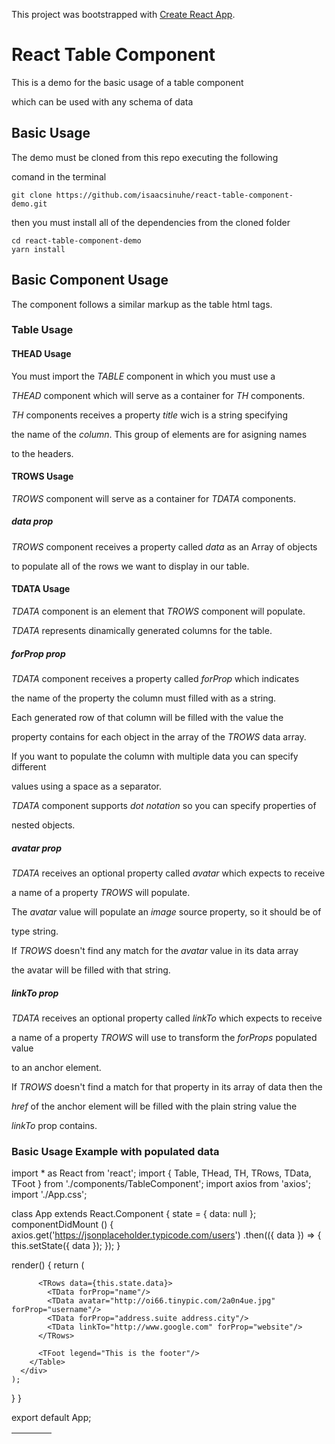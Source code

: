 This project was bootstrapped with [Create React App](https://github.com/facebookincubator/create-react-app).

# React Table Component
This is a demo for the basic usage of a table component

which can be used with any schema of data

## Basic Usage
The demo must be cloned from this repo executing the following 

comand in the terminal

```
git clone https://github.com/isaacsinuhe/react-table-component-demo.git
```

then you must install all of the dependencies from the cloned folder
 ```
 cd react-table-component-demo
 yarn install
 ```

## Basic Component Usage
The component follows a similar markup as the table html tags.

### Table Usage

#### THEAD Usage
You must import the *TABLE* component in which you must use a

*THEAD* component which will serve as a container for *TH* components.

*TH* components receives a property *title* wich is a string specifying

the name of the *column*. This group of elements are for asigning names 

to the headers.

#### TROWS Usage
*TROWS* component will serve as a container for *TDATA* components.

##### data prop
*TROWS* component receives a property called *data* as an Array of objects 

to populate all of the rows we want to display in our table.

#### TDATA Usage
*TDATA* component is an element that *TROWS* component will populate.

*TDATA* represents dinamically generated columns for the table.

##### forProp prop
*TDATA* component receives a property called *forProp* which indicates

the name of the property the column must filled with as a string.

Each generated row of that column will be filled with the value the

property contains for each object in the array of the *TROWS* data array.

If you want to populate the column with multiple data you can specify different

values using a space as a separator.

*TDATA* component supports *dot notation* so you can specify properties of

nested objects.

##### avatar prop
*TDATA* receives an optional property called *avatar* which expects to receive

a name of a property *TROWS* will populate.

The *avatar* value will populate an *image* source property, so it should be of

type string.

If *TROWS* doesn't find any match for the *avatar* value in its data array

the avatar will be filled with that string.

##### linkTo prop
*TDATA* receives an optional property called *linkTo* which expects to receive

a name of a property *TROWS* will use to transform the *forProps* populated value

to an anchor element.

If *TROWS* doesn't find a match for that property in its array of data then the 

*href* of the anchor element will be filled with the plain string value the

*linkTo* prop contains.

### Basic Usage Example with populated data
import * as React from 'react';
import { Table, THead, TH, TRows, TData, TFoot } from './components/TableComponent';
import axios from 'axios';
import './App.css';

class App extends React.Component {
  state = { data: null };
  componentDidMount () {
    axios.get('https://jsonplaceholder.typicode.com/users')
    .then(({ data }) => {
      this.setState({ data });
    });
  }

  render() {
    return (
      <div className="App">
        <Table>
          <THead>
            <TH title="Full Name"/>
            <TH title="User Name"/>
            <TH title="Adress"/>
            <TH title="Uri"/>
          </THead>

          <TRows data={this.state.data}>
            <TData forProp="name"/>
            <TData avatar="http://oi66.tinypic.com/2a0n4ue.jpg" forProp="username"/>
            <TData forProp="address.suite address.city"/>
            <TData linkTo="http://www.google.com" forProp="website"/>
          </TRows>

          <TFoot legend="This is the footer"/>
        </Table>
      </div>
    );
  }
}

export default App;
